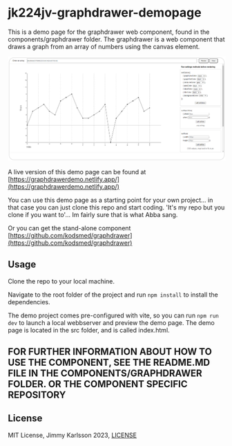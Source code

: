 # jk224jv-graphdrawer-demopage

This is a demo page for the graphdrawer web component, found in the components/graphdrawer folder.
The graphdrawer is a web component that draws a graph from an array of numbers using the canvas element.

![Screenshot of the demo page](./.readme/screenshot-demoapp.png)

A live version of this demo page can be found at [https://graphdrawerdemo.netlify.app/](https://graphdrawerdemo.netlify.app/)

You can use this demo page as a starting point for your own project... in that case you can just clone this repo and start coding.
'It's my repo but you clone if you want to'... Im fairly sure that is what Abba sang.

Or you can get the stand-alone component [https://github.com/kodsmed/graphdrawer](https://github.com/kodsmed/graphdrawer)

## Usage

Clone the repo to your local machine.

Navigate to the root folder of the project and run `npm install` to install the dependencies.

The demo project comes pre-configured with vite, so you can run `npm run dev` to launch a local webbserver and preview the demo page.
The demo page is located in the src folder, and is called index.html.

## FOR FURTHER INFORMATION ABOUT HOW TO USE THE COMPONENT, SEE THE README.MD FILE IN THE COMPONENTS/GRAPHDRAWER FOLDER. OR THE COMPONENT SPECIFIC REPOSITORY

## License

MIT License, Jimmy Karlsson 2023, [LICENSE](LICENSE)
